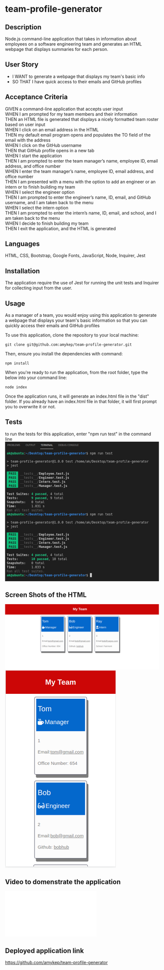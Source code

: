 # team-profile-generator

## Description
 Node.js command-line application that takes in information about employees on a software engineering team and generates an HTML webpage that displays summaries for each person.

## User Story
* I WANT to generate a webpage that displays my team's basic info
* SO THAT I have quick access to their emails and GitHub profiles

## Acceptance Criteria
GIVEN a command-line application that accepts user input<br />
WHEN I am prompted for my team members and their information<br />
THEN an HTML file is generated that displays a nicely formatted team roster based on user input<br />
WHEN I click on an email address in the HTML<br />
THEN my default email program opens and populates the TO field of the email with the address<br />
WHEN I click on the GitHub username<br />
THEN that GitHub profile opens in a new tab<br />
WHEN I start the application<br />
THEN I am prompted to enter the team manager’s name, employee ID, email address, and office number<br />
WHEN I enter the team manager’s name, employee ID, email address, and office number<br />
THEN I am presented with a menu with the option to add an engineer or an intern or to finish building my team<br />
WHEN I select the engineer option<br />
THEN I am prompted to enter the engineer’s name, ID, email, and GitHub username, and I am taken back to the menu<br />
WHEN I select the intern option<br />
THEN I am prompted to enter the intern’s name, ID, email, and school, and I am taken back to the menu<br />
WHEN I decide to finish building my team<br />
THEN I exit the application, and the HTML is generated<br />

## Languages
HTML, CSS, Bootstrap, Google Fonts, JavaScript, Node, Inquirer, Jest

## Installation
The application require the use of Jest for running the unit tests and Inquirer for collecting input from the user. 

## Usage
As a manager of a team, you would enjoy using this application to generate a webpage that displays your team's basic information so that you can quickly access their emails and GitHub profiles

To use this application, clone the repository to your local machine: 
```
git clone git@github.com:amykep/team-profile-generator.git
``` 

Then, ensure you install the dependencies with command: 

```
npm install
```
When you're ready to run the application, from the root folder, type the below into your command line: 

```
node index
```
Once the application runs, it will generate an index.html file in the "dist" folder. If you already have an index.html file in that folder, it will first prompt you to overwrite it or not.

## Tests
to run the tests for this application, enter "npm run test" in the command line
![Screenshot of passing tests](./src/images/tests.png)

## Screen Shots of the HTML
![Screenshot of passing tests](./src/images/myTeamMembers.png)
![Screenshot of passing tests](./src/images/myTeamMembersMoobile.png)

## Video to domenstrate the application
![Video for My Team app (./src/images/video-thumbnail.mp4)](./video.html)

## Deployed application link
https://github.com/amykep/team-profile-generator
